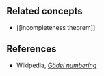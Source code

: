 
## Related concepts

* [[incompleteness theorem]]

## References

* Wikipedia, _[Gödel numbering](http://en.wikipedia.org/wiki/Gödel_numbering)_

